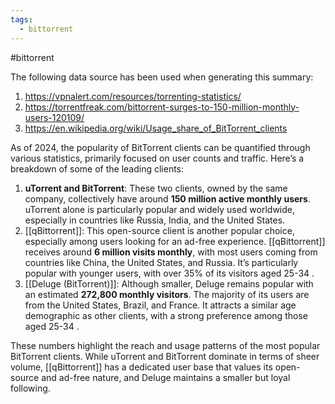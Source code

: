 ```yaml
---
tags:
  - bittorrent
---
```

#bittorrent 

The following data source has been used when generating this summary:

1. https://vpnalert.com/resources/torrenting-statistics/
2. https://torrentfreak.com/bittorrent-surges-to-150-million-monthly-users-120109/
3. https://en.wikipedia.org/wiki/Usage_share_of_BitTorrent_clients

As of 2024, the popularity of BitTorrent clients can be quantified through various statistics, primarily focused on user counts and traffic. Here’s a breakdown of some of the leading clients:

1. **uTorrent and BitTorrent**: These two clients, owned by the same company, collectively have around **150 million active monthly users**. uTorrent alone is particularly popular and widely used worldwide, especially in countries like Russia, India, and the United States.
2. [[qBittorrent]]: This open-source client is another popular choice, especially among users looking for an ad-free experience. [[qBittorrent]] receives around **6 million visits monthly**, with most users coming from countries like China, the United States, and Russia. It’s particularly popular with younger users, with over 35% of its visitors aged 25-34 .
3. [[Deluge (BitTorrent)]]: Although smaller, Deluge remains popular with an estimated **272,800 monthly visitors**. The majority of its users are from the United States, Brazil, and France. It attracts a similar age demographic as other clients, with a strong preference among those aged 25-34 .

These numbers highlight the reach and usage patterns of the most popular BitTorrent clients. While uTorrent and BitTorrent dominate in terms of sheer volume, [[qBittorrent]] has a dedicated user base that values its open-source and ad-free nature, and Deluge maintains a smaller but loyal following.
